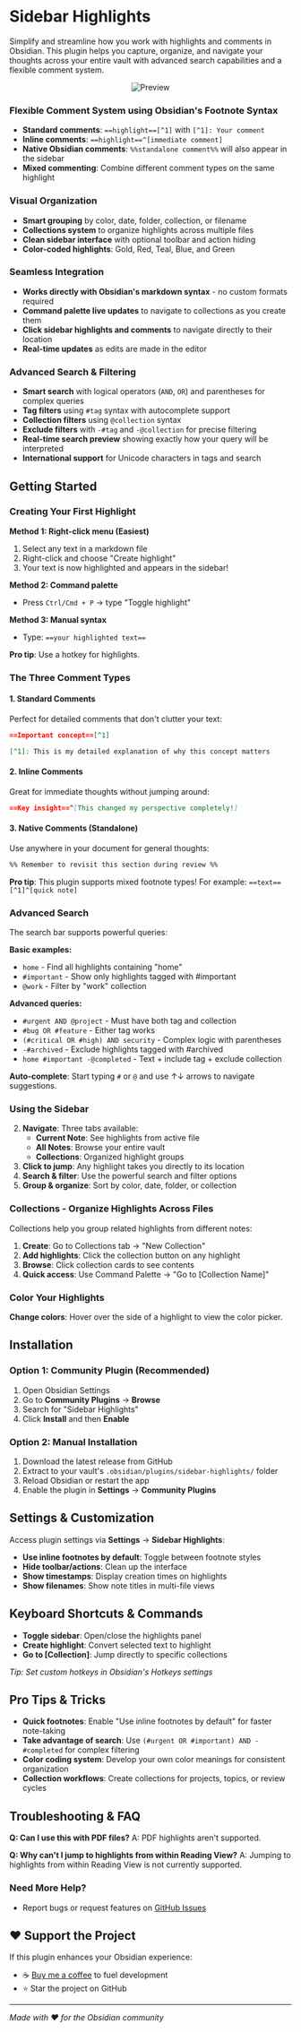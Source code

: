 # Sidebar Highlights

Simplify and streamline how you work with highlights and comments in Obsidian. This plugin helps you capture, organize, and navigate your thoughts across your entire vault with advanced search capabilities and a flexible comment system.

<p align="center">
  <picture>
    <img src="https://github.com/user-attachments/assets/eebaa062-adee-4bda-b3ce-bdc0a536ecaf" alt="Preview">
  </picture>
</p>

### **Flexible Comment System using Obsidian's Footnote Syntax**
- **Standard comments**: `==highlight==[^1]` with `[^1]: Your comment` 
- **Inline comments**: `==highlight==^[immediate comment]`
- **Native Obsidian comments**: `%%standalone comment%%` will also appear in the sidebar
- **Mixed commenting**: Combine different comment types on the same highlight

### **Visual Organization**
- **Smart grouping** by color, date, folder, collection, or filename
- **Collections system** to organize highlights across multiple files
- **Clean sidebar interface** with optional toolbar and action hiding
- **Color-coded highlights**: Gold, Red, Teal, Blue, and Green

### **Seamless Integration**
- **Works directly with Obsidian's markdown syntax** - no custom formats required
- **Command palette live updates** to navigate to collections as you create them
- **Click sidebar highlights and comments** to navigate directly to their location
- **Real-time updates** as edits are made in the editor

### **Advanced Search & Filtering**
- **Smart search** with logical operators (`AND`, `OR`) and parentheses for complex queries
- **Tag filters** using `#tag` syntax with autocomplete support
- **Collection filters** using `@collection` syntax 
- **Exclude filters** with `-#tag` and `-@collection` for precise filtering
- **Real-time search preview** showing exactly how your query will be interpreted
- **International support** for Unicode characters in tags and search

## Getting Started

### Creating Your First Highlight

**Method 1: Right-click menu (Easiest)**
1. Select any text in a markdown file
2. Right-click and choose "Create highlight"
3. Your text is now highlighted and appears in the sidebar!

**Method 2: Command palette**
- Press `Ctrl/Cmd + P` → type "Toggle highlight"

**Method 3: Manual syntax**
- Type: `==your highlighted text==`

**Pro tip**: Use a hotkey for highlights.

### The Three Comment Types

#### 1. **Standard Comments**
Perfect for detailed comments that don't clutter your text:
```markdown
==Important concept==[^1]

[^1]: This is my detailed explanation of why this concept matters
```

#### 2. **Inline Comments**
Great for immediate thoughts without jumping around:
```markdown
==Key insight==^[This changed my perspective completely!]
```

#### 3. **Native Comments** (Standalone)
Use anywhere in your document for general thoughts:
```markdown
%% Remember to revisit this section during review %%
```

**Pro tip**: This plugin supports mixed footnote types! For example: `==text==[^1]^[quick note]`

### Advanced Search

The search bar supports powerful queries:

**Basic examples:**
- `home` - Find all highlights containing "home"
- `#important` - Show only highlights tagged with #important
- `@work` - Filter by "work" collection

**Advanced queries:**
- `#urgent AND @project` - Must have both tag and collection
- `#bug OR #feature` - Either tag works
- `(#critical OR #high) AND security` - Complex logic with parentheses
- `-#archived` - Exclude highlights tagged with #archived
- `home #important -@completed` - Text + include tag + exclude collection

**Auto-complete**: Start typing `#` or `@` and use ↑↓ arrows to navigate suggestions.

### Using the Sidebar

2. **Navigate**: Three tabs available:
   - **Current Note**: See highlights from active file
   - **All Notes**: Browse your entire vault
   - **Collections**: Organized highlight groups
3. **Click to jump**: Any highlight takes you directly to its location
4. **Search & filter**: Use the powerful search and filter options
5. **Group & organize**: Sort by color, date, folder, or collection

### Collections - Organize Highlights Across Files

Collections help you group related highlights from different notes:

1. **Create**: Go to Collections tab → "New Collection"
2. **Add highlights**: Click the collection button on any highlight 
3. **Browse**: Click collection cards to see contents
4. **Quick access**: Use Command Palette → "Go to [Collection Name]"

### Color Your Highlights

**Change colors**: Hover over the side of a highlight to view the color picker.

## Installation

### Option 1: Community Plugin (Recommended)
1. Open Obsidian Settings
2. Go to **Community Plugins** → **Browse**
3. Search for "Sidebar Highlights"
4. Click **Install** and then **Enable**

### Option 2: Manual Installation
1. Download the latest release from GitHub
2. Extract to your vault's `.obsidian/plugins/sidebar-highlights/` folder
3. Reload Obsidian or restart the app
4. Enable the plugin in **Settings** → **Community Plugins**

## Settings & Customization

Access plugin settings via **Settings** → **Sidebar Highlights**:

- **Use inline footnotes by default**: Toggle between footnote styles
- **Hide toolbar/actions**: Clean up the interface
- **Show timestamps**: Display creation times on highlights
- **Show filenames**: Show note titles in multi-file views

## Keyboard Shortcuts & Commands

- **Toggle sidebar**: Open/close the highlights panel
- **Create highlight**: Convert selected text to highlight
- **Go to [Collection]**: Jump directly to specific collections

*Tip: Set custom hotkeys in Obsidian's Hotkeys settings*

## Pro Tips & Tricks

- **Quick footnotes**: Enable "Use inline footnotes by default" for faster note-taking
- **Take advantage of search**: Use `(#urgent OR #important) AND -#completed` for complex filtering
- **Color coding system**: Develop your own color meanings for consistent organization
- **Collection workflows**: Create collections for projects, topics, or review cycles

## Troubleshooting & FAQ

**Q: Can I use this with PDF files?**
A: PDF highlights aren't supported.

**Q: Why can't I jump to highlights from within Reading View?**
A: Jumping to highlights from within Reading View is not currently supported.

### Need More Help?

- Report bugs or request features on [GitHub Issues](https://github.com/trevware/obsidian-sidebar-highlights/issues)

## ❤️ Support the Project

If this plugin enhances your Obsidian experience:
- ☕ [Buy me a coffee](https://buymeacoffee.com/trevware) to fuel development
- ⭐ Star the project on GitHub

---

*Made with ❤️ for the Obsidian community*
